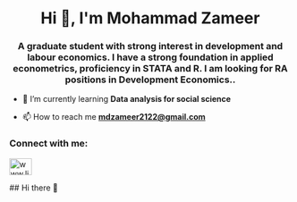 <h1 align="center">Hi 👋, I'm Mohammad Zameer</h1>
<h3 align="center">A graduate student with strong interest in development and labour economics. I have a strong foundation in applied econometrics, proficiency in STATA and R. I am looking for RA positions in Development Economics..</h3>

- 🌱 I’m currently learning **Data analysis for social science**

- 📫 How to reach me **mdzameer2122@gmail.com**

<h3 align="left">Connect with me:</h3>
<p align="left">
<a href="https://linkedin.com/in/www.linkedin.com/in/md-zameer-80063b282" target="blank"><img align="center" src="https://raw.githubusercontent.com/rahuldkjain/github-profile-readme-generator/master/src/images/icons/Social/linked-in-alt.svg" alt="www.linkedin.com/in/md-zameer-80063b282" height="30" width="40" /></a>
</p>
## Hi there 👋

<!--
**Md-Zameer/Md-Zameer** is a ✨ _special_ ✨ repository because its `README.md` (this file) appears on your GitHub profile.

Here are some ideas to get you started:

- 🔭 I’m currently working on ...
- 🌱 I’m currently learning ...
- 👯 I’m looking to collaborate on ...
- 🤔 I’m looking for help with ...
- 💬 Ask me about ...
- 📫 How to reach me: ...
- 😄 Pronouns: ...
- ⚡ Fun fact: ...
-->
